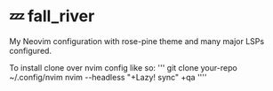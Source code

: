 # 💤 fall_river

My Neovim configuration with rose-pine theme and many major LSPs configured.


To install clone over nvim config like so:
'''
git clone your-repo ~/.config/nvim
nvim --headless "+Lazy! sync" +qa
''''
